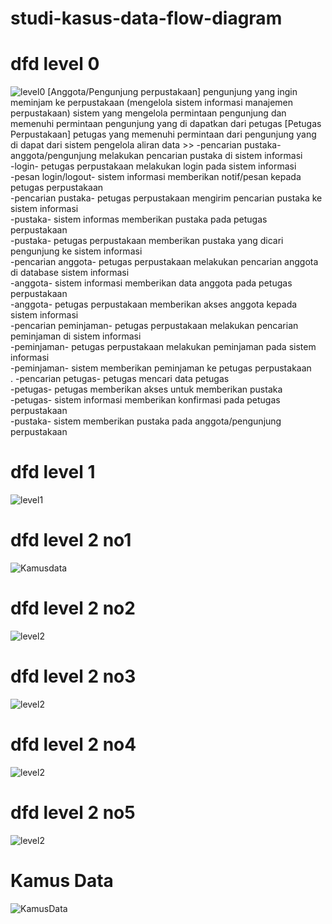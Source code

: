# studi-kasus-data-flow-diagram
# dfd level 0
![level0](img/Level0.jpg)
[Anggota/Pengunjung perpustakaan]
pengunjung yang ingin meminjam ke perpustakaan
(mengelola sistem informasi manajemen perpustakaan)
sistem yang mengelola permintaan pengunjung dan memenuhi permintaan pengunjung yang di dapatkan dari petugas
[Petugas Perpustakaan]
petugas yang memenuhi permintaan dari pengunjung yang di dapat dari sistem pengelola
aliran data >>
-pencarian pustaka- anggota/pengunjung melakukan pencarian pustaka di sistem informasi<br>
-login- petugas perpustakaan melakukan login pada sistem informasi<br>
-pesan login/logout- sistem informasi memberikan notif/pesan kepada petugas perpustakaan<br>
-pencarian pustaka- petugas perpustakaan mengirim pencarian pustaka ke sistem informasi<br>
-pustaka- sistem informas memberikan pustaka pada petugas perpustakaan<br>
-pustaka- petugas perpustakaan memberikan pustaka yang dicari pengunjung ke sistem informasi<br>
-pencarian anggota- petugas perpustakaan melakukan pencarian anggota di database sistem informasi<br>
-anggota- sistem informasi memberikan data anggota pada petugas perpustakaan<br>
-anggota- petugas perpustakaan memberikan akses anggota kepada sistem informasi<br>
-pencarian peminjaman- petugas perpustakaan melakukan pencarian peminjaman di sistem informasi<br>
-peminjaman- petugas perpustakaan melakukan peminjaman pada sistem informasi<br>
-peminjaman- sistem memberikan peminjaman ke petugas perpustakaan<br>.
-pencarian petugas- petugas mencari data petugas<br>
-petugas- petugas memberikan akses untuk memberikan pustaka<br>
-petugas- sistem informasi memberikan konfirmasi pada petugas perpustakaan<br>
-pustaka- sistem memberikan pustaka pada anggota/pengunjung perpustakaan<br>

# dfd level 1
![level1](img/Level1.jpg)
# dfd level 2 no1
![Kamusdata](img/Level2no1.png)
# dfd level 2 no2
![level2](img/level2no2.png)
# dfd level 2 no3
![level2](img/level2no3.png)
# dfd level 2 no4
![level2](img/level2no4.jpg)
# dfd level 2 no5
![level2](img/level2no5.jpg)
# Kamus Data 
![KamusData](img/Kamusdata.jpg)